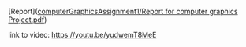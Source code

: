 [Report]([computerGraphicsAssignment1/Report for computer graphics Project.pdf](https://github.com/jamie-mason/ComputerGraphicsAssignment/blob/main/computerGraphicsAssignment1/Report%20for%20computer%20graphics%20Project.pdf))


link to video: https://youtu.be/yudwemT8MeE

